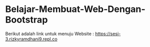 # Belajar-Membuat-Web-Dengan-Bootstrap
Berikut adalah link untuk menuju Website :
https://sesi-3.rizkyramdhani9.repl.co
